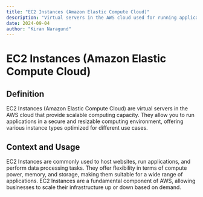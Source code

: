```yaml
---
title: "EC2 Instances (Amazon Elastic Compute Cloud)"
description: "Virtual servers in the AWS cloud used for running applications."
date: 2024-09-04
author: "Kiran Naragund"
---
```


# EC2 Instances (Amazon Elastic Compute Cloud)

## Definition

EC2 Instances (Amazon Elastic Compute Cloud) are virtual servers in the AWS cloud that provide scalable computing capacity. They allow you to run applications in a secure and resizable computing environment, offering various instance types optimized for different use cases.

## Context and Usage

EC2 Instances are commonly used to host websites, run applications, and perform data processing tasks. They offer flexibility in terms of compute power, memory, and storage, making them suitable for a wide range of applications. EC2 Instances are a fundamental component of AWS, allowing businesses to scale their infrastructure up or down based on demand.
